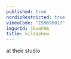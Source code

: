 ```yaml
---
published: true
nordicRestricted: true
vimeoCode: "159696017"
imgurId: ikuwFH6
title: kildaphew
---
```


at their studio